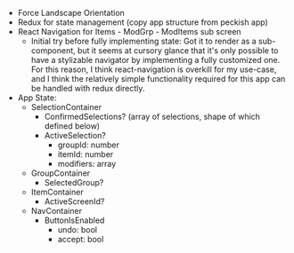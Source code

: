 - Force Landscape Orientation
- Redux for state management (copy app structure from peckish app)
- React Navigation for Items - ModGrp - ModItems  sub screen
    - Initial try before fully implementing state: Got it to render as a sub-component, but it seems at cursory glance that it's only possible to have a stylizable navigator by implementing a fully customized one. For this reason, I think react-navigation is overkill for my use-case, and I think the relatively simple functionality required for this app can be handled with redux directly.
- App State:
    - SelectionContainer
        - ConfirmedSelections? (array of selections, shape of which defined below)
        - ActiveSelection?
            - groupId: number
            - itemId: number
            - modifiers: array<number>
    - GroupContainer
        - SelectedGroup?
    - ItemContainer
        - ActiveScreenId?
    - NavContainer
        - ButtonIsEnabled
            - undo: bool
            - accept: bool